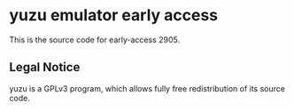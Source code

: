 yuzu emulator early access
=============

This is the source code for early-access 2905.

## Legal Notice

yuzu is a GPLv3 program, which allows fully free redistribution of its source code.
